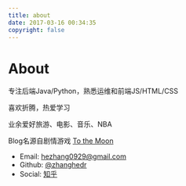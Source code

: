 ```yaml
---
title: about
date: 2017-03-16 00:34:35
copyright: false
---
```


# About

专注后端Java/Python，熟悉运维和前端JS/HTML/CSS

喜欢折腾，热爱学习

业余爱好旅游、电影、音乐、NBA

Blog名源自剧情游戏 [To the Moon](http://store.steampowered.com/app/206440/)

- Email: hezhang0929@gmail.com
- Github: [@zhanghedr](https://github.com/zhanghedr)
- Social: [知乎](https://www.zhihu.com/people/howard-72-93)